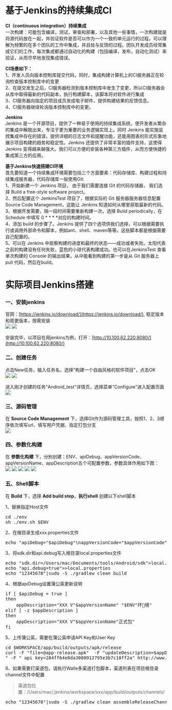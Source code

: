 # 基于Jenkins的持续集成CI

**CI（continuous integration）持续集成**  
一次构建：可能包含编译，测试，审查和部署，以及其他一些事情，一次构建就是将源代码放在一起，并验证软件是否可以作为一个一致的单元运行的过程。可以理解为频繁的在多个团队的工作中集成，并且给与反馈的过程。团队开发成员经常集成它们的工作，每次集成都通过自动化的构建（包括编译，发布，自动化测试）来验证，从而尽早地发现集成错误。

**CI场景如下：**  
1、开发人员向版本控制库提交代码，同时，集成构建计算机上的CI服务器正在轮询检查版本控制库中的变更  
2、在提交发生之后，CI服务器检测到版本控制库中发生了变更，所以CI服务器会从库中取得最新的代码副本，执行构建脚本，该脚本将对软件进行集成  
3、CI服务器向指定的项目成员发成电子邮件，提供构建结果的反馈信息。  
4、CI服务器继续轮询版本控制库中的变更。  

**Jenkins**  
Jenkins 是一个开源项目，提供了一种易于使用的持续集成系统，使开发者从繁杂的集成中解脱出来，专注于更为重要的业务逻辑实现上。同时 Jenkins 能实施监控集成中存在的错误，提供详细的日志文件和提醒功能，还能用图表的形式形象地展示项目构建的趋势和稳定性。Jenkins 还提供了非常丰富的插件支持，这使得 Jenkins 变得越来越强大。我们可以方便的安装各种第三方插件，从而方便快捷的集成第三方的应用。

**基于Jenkins快速搭建CI环境**  
首先要知道一个持续集成环境需要包括三个方面要素：代码存储库、构建过程和持续集成服务器，​代码存储库一般使用Git:  
1、开始新建一个 Jenkins 项目， 由于我们需要连接 Git 的代码存储器， 我们选择 Build a free-style software project。  
2、然后配置这个 JenkinsTest 项目了，根据实际的 Git 服务器服务器信息配置 Source Code Management，这能让 Jenkins 知道如何从哪里获取最新的代码。  
3、根据开发需要，隔一段时间需要重新构建一次。选择 Build periodically，在 Schedule 中填写 0 * * * *对应的构建时间。  
4、添加 build 的步骤了。Jenkins 提供了四个选项供我们选择，可以根据需要执行或调用外部命令和脚本，例如ant、shell、maven等等。这些脚本都是根据需要自己配置的。  
5、可以在 Jenkins 中观察构建的进度和最终的状态——成功或者失败。太阳代表之前的构建没有任何失败，蓝色的小球代表构建成功。也可以在JenkinsTest 查看单次构建的 Console 的输出结果。从中能看到构建的第一步是从 Git 服务器上 pull 代码，然后在build。  

# 实际项目Jenkins搭建
### 一、安装jenkins
官网：[https://jenkins.io/download/](https://jenkins.io/download/), 稳定版本和周更版本，按需安装  
![](https://ws4.sinaimg.cn/large/006tNc79ly1fytmk1y4bpj30pt0l6acs.jpg)
![](https://ws4.sinaimg.cn/large/006tNc79ly1fytmnb3gtsj30h80c640g.jpg)

安装完毕，以项目在用jenkins为例，打开：[http://10.100.62.220:8080/](http://10.100.62.220:8080/)

### 二、创建任务
点击New任务，输入任务名，选择"构建一个自由风格的软件项目"，点击OK  
![](https://ws3.sinaimg.cn/large/006tNc79ly1fytk1xm2wdj30aa0bumy3.jpg)
![](https://ws1.sinaimg.cn/large/006tNc79ly1fytk4dzl2zj30qf0pzwij.jpg)

进入刚才创建的任务"Android_test"详情页，选择菜单"Configure"进入配置页面  
![](https://ws4.sinaimg.cn/large/006tNc79ly1fytk6wwas6j30j909ddh1.jpg)

### 三、源码管理
在 **Source Code Management** 下，选择Git作为源码管理工具，按照1、2、3顺序依次填写url、填写用户凭据、指定打包分支  
![](https://ws4.sinaimg.cn/large/006tNc79ly1fytkih68kyj30q70fm3zw.jpg)

### 四、参数化构建
在 **参数化构建** 下，分别创建：ENV、apiDebug、appVersionCode、appVersionName、appDescription五个可配置参数，参数具体作用如下图：  
![](https://ws3.sinaimg.cn/large/006tNc79ly1fytkpizp5rj30kh0a3q3j.jpg)
![](https://ws3.sinaimg.cn/large/006tNc79ly1fytkpyxglmj30kj07rt97.jpg)
![](https://ws2.sinaimg.cn/large/006tNc79ly1fytkqbrqttj30kj08rmxo.jpg)
![](https://ws2.sinaimg.cn/large/006tNc79ly1fytkqkco5lj30kg08tdgd.jpg)
![](https://ws1.sinaimg.cn/large/006tNc79ly1fytkqsd6dfj30kk08t74v.jpg)

### 五、Shell脚本
在 **Build** 下，选择 **Add build step**，**执行shell** 创建以下shell脚本    

1、替换指定Host文件
<pre>
cd ./env
sh ./env.sh $ENV
</pre>

2、在根目录生成xxx.properties文件
<pre>
echo "apiDebug="$apiDebug"\nappVersionCode="$appVersionCode"\nappVersionName="$appVersionName>xxx.properties
</pre>

3、将sdk.dir和api.debug写入根目录local.properties文件
<pre>
echo "sdk.dir=/Users/mac/Documents/tools/Android/sdk">local.properties
echo "api.debug=true">>local.properties
echo "12345678"|sudo -S ./gradlew clean build
</pre>

4、根据apiDebug设置蒲公英更新说明
<pre>
if [ $apiDebug = true ]
then
	appDescription="XXX V"$appVersionName" "$ENV"环境"
elif [ -z $appDescription ]
then
	appDescription="XXX V"$appVersionName"正式包"
fi
</pre>

5、上传蒲公英，需要在蒲公英申请API Key和User Key
<pre>
cd $WORKSPACE/app/build/outputs/apk/release
curl -F "file=@app-release.apk"  -F "updateDescription=$appDescription" -F "uKey=60cfcf0a08939473bc6f55bb8e84aac7
" -F "_api_key=284ff64e8da3000912795e3b7c18ff2a" http://www.pgyer.com/apiv1/app/upload
</pre>

6、如果需要打渠道包，请执行Walle多渠道打包脚本，渠道列表在项目根目录channel文件中配置
> 渠道包位置：/Users/mac/.jenkins/workspace/xxx/app/build/outputs/channels/  

<pre>
echo "12345678"|sudo -S ./gradlew clean assembleReleaseChannels -PchannelFile=channel
</pre>